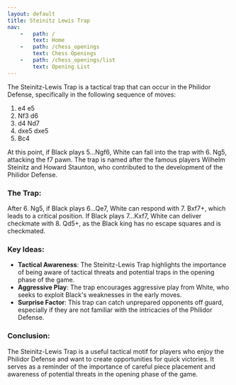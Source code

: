 ```yaml
---
layout: default
title: Steinitz Lewis Trap
nav:
    -   path: /
        text: Home
    -   path: /chess_openings
        text: Chess Openings
    -   path: /chess_openings/list
        text: Opening List
---
```


The Steinitz-Lewis Trap is a tactical trap that can occur in the Philidor Defense, specifically in the following sequence of moves:

1. e4 e5
2. Nf3 d6
3. d4 Nd7
4. dxe5 dxe5
5. Bc4

At this point, if Black plays 5...Ngf6, White can fall into the trap with 6. Ng5, attacking the f7 pawn. The trap is named after the famous players Wilhelm Steinitz and Howard Staunton, who contributed to the development of the Philidor Defense.

### The Trap:

After 6. Ng5, if Black plays 6...Qe7, White can respond with 7. Bxf7+, which leads to a critical position. If Black plays 7...Kxf7, White can deliver checkmate with 8. Qd5+, as the Black king has no escape squares and is checkmated.

### Key Ideas:

- **Tactical Awareness**: The Steinitz-Lewis Trap highlights the importance of being aware of tactical threats and potential traps in the opening phase of the game.
- **Aggressive Play**: The trap encourages aggressive play from White, who seeks to exploit Black's weaknesses in the early moves.
- **Surprise Factor**: This trap can catch unprepared opponents off guard, especially if they are not familiar with the intricacies of the Philidor Defense.

### Conclusion:

The Steinitz-Lewis Trap is a useful tactical motif for players who enjoy the Philidor Defense and want to create opportunities for quick victories. It serves as a reminder of the importance of careful piece placement and awareness of potential threats in the opening phase of the game.